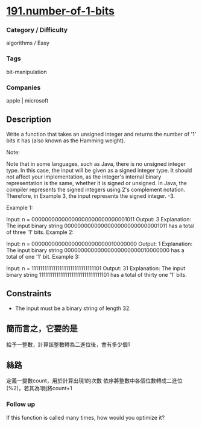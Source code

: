 # [191.number-of-1-bits](https://leetcode.com/problems/number-of-1-bits/)

### Category / Difficulty
algorithms / Easy

### Tags
bit-manipulation
	 		
### Companies
apple | microsoft

## Description
Write a function that takes an unsigned integer and returns the number of '1' bits it has (also known as the Hamming weight).

Note:

Note that in some languages, such as Java, there is no unsigned integer type. In this case, the input will be given as a signed integer type. It should not affect your implementation, as the integer's internal binary representation is the same, whether it is signed or unsigned.
In Java, the compiler represents the signed integers using 2's complement notation. Therefore, in Example 3, the input represents the signed integer. -3.
 

Example 1:

Input: n = 00000000000000000000000000001011
Output: 3
Explanation: The input binary string 00000000000000000000000000001011 has a total of three '1' bits.
Example 2:

Input: n = 00000000000000000000000010000000
Output: 1
Explanation: The input binary string 00000000000000000000000010000000 has a total of one '1' bit.
Example 3:

Input: n = 11111111111111111111111111111101
Output: 31
Explanation: The input binary string 11111111111111111111111111111101 has a total of thirty one '1' bits.
 
## Constraints
- The input must be a binary string of length 32.

## 簡而言之，它要的是
給予一整數，計算該整數轉為二進位後，會有多少個1

## 絲路
定義一變數count，用於計算出現1的次數
依序將整數中各個位數轉成二進位(%2)，若其為1則將count+1


### Follow up
If this function is called many times, how would you optimize it?

